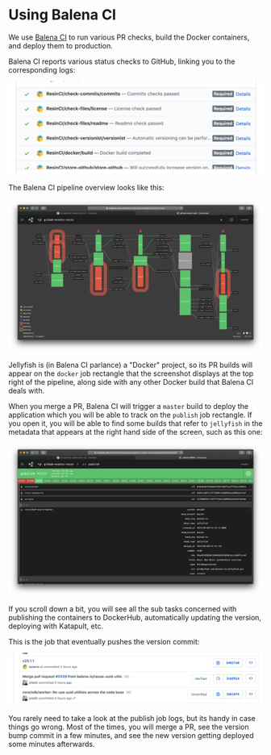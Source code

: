 Using Balena CI
===============

We use [Balena
CI](https://ci.balena-dev.com/teams/main/pipelines/github-events-resin) to run
various PR checks, build the Docker containers, and deploy them to production.

Balena CI reports various status checks to GitHub, linking you to the
corresponding logs:

![Balena CI status checks](./assets/balenaci-status-checks.png)

The Balena CI pipeline overview looks like this:

![Balena CI pipeline overview](./assets/balenaci-pipeline-overview.png)

Jellyfish is (in Balena CI parlance) a "Docker" project, so its PR builds will
appear on the `docker` job rectangle that the screenshot displays at the top
right of the pipeline, along side with any other Docker build that Balena CI
deals with.

When you merge a PR, Balena CI will trigger a `master` build to deploy the
application which you will be able to track on the `publish` job rectangle. If
you open it, you will be able to find some builds that refer to `jellyfish` in
the metadata that appears at the right hand side of the screen, such as this
one:

![Balena CI publish job](./assets/balenaci-publish-job.png)

If you scroll down a bit, you will see all the sub tasks concerned with
publishing the containers to DockerHub, automatically updating the version,
deploying with Katapult, etc.

This is the job that eventually pushes the version commit:

![Balena CI version bump](./assets/balenaci-version-bump.png)

You rarely need to take a look at the publish job logs, but its handy in case
things go wrong. Most of the times, you will merge a PR, see the version bump
commit in a few minutes, and see the new version getting deployed some minutes
afterwards.
